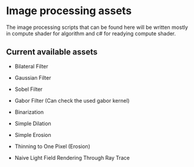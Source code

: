 # Image processing assets

The image processing scripts that can be found here will be written mostly in compute shader for algorithm and c# for readying compute shader.

## Current available assets

* Bilateral Filter
* Gaussian Filter
* Sobel Filter
* Gabor Filter (Can check the used gabor kernel)
* Binarization
* Simple Dilation
* Simple Erosion
* Thinning to One Pixel (Erosion)

* Naive Light Field Rendering Through Ray Trace
